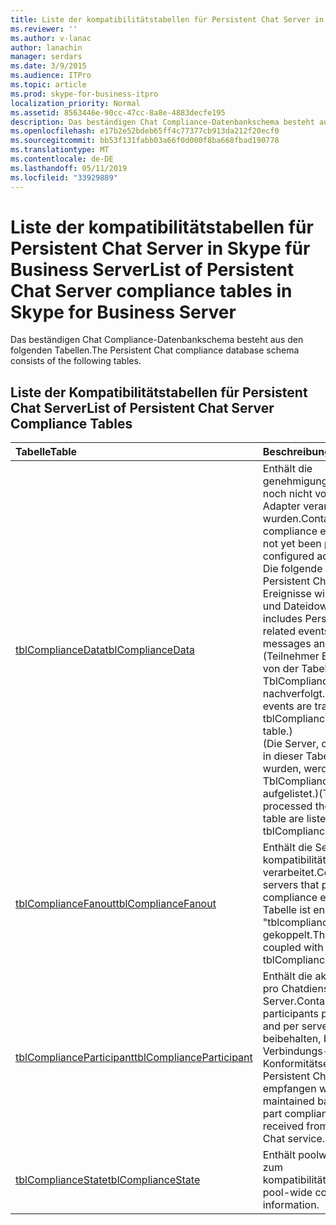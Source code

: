 ```yaml
---
title: Liste der kompatibilitätstabellen für Persistent Chat Server in Skype für Business Server
ms.reviewer: ''
ms.author: v-lanac
author: lanachin
manager: serdars
ms.date: 3/9/2015
ms.audience: ITPro
ms.topic: article
ms.prod: skype-for-business-itpro
localization_priority: Normal
ms.assetid: 8563446e-90cc-47cc-8a8e-4883decfe195
description: Das beständigen Chat Compliance-Datenbankschema besteht aus den folgenden Tabellen.
ms.openlocfilehash: e17b2e52bdeb65ff4c77377cb913da212f20ecf0
ms.sourcegitcommit: bb53f131fabb03a66f0d000f8ba668fbad190778
ms.translationtype: MT
ms.contentlocale: de-DE
ms.lasthandoff: 05/11/2019
ms.locfileid: "33929889"
---
```

# <a name="list-of-persistent-chat-server-compliance-tables-in-skype-for-business-server"></a><span data-ttu-id="8a7a9-103">Liste der kompatibilitätstabellen für Persistent Chat Server in Skype für Business Server</span><span class="sxs-lookup"><span data-stu-id="8a7a9-103">List of Persistent Chat Server compliance tables in Skype for Business Server</span></span>
 
<span data-ttu-id="8a7a9-104">Das beständigen Chat Compliance-Datenbankschema besteht aus den folgenden Tabellen.</span><span class="sxs-lookup"><span data-stu-id="8a7a9-104">The Persistent Chat compliance database schema consists of the following tables.</span></span>
  
## <a name="list-of-persistent-chat-server-compliance-tables"></a><span data-ttu-id="8a7a9-105">Liste der Kompatibilitätstabellen für Persistent Chat Server</span><span class="sxs-lookup"><span data-stu-id="8a7a9-105">List of Persistent Chat Server Compliance Tables</span></span>

|<span data-ttu-id="8a7a9-106">**Tabelle**</span><span class="sxs-lookup"><span data-stu-id="8a7a9-106">**Table**</span></span>|<span data-ttu-id="8a7a9-107">**Beschreibung**</span><span class="sxs-lookup"><span data-stu-id="8a7a9-107">**Description**</span></span>|
|:-----|:-----|
|[<span data-ttu-id="8a7a9-108">tblComplianceData</span><span class="sxs-lookup"><span data-stu-id="8a7a9-108">tblComplianceData</span></span>](tblcompliancedata.md) <br/> |<span data-ttu-id="8a7a9-109">Enthält die genehmigungsereignisse, die noch nicht vom konfigurierten Adapter verarbeitet wurden.</span><span class="sxs-lookup"><span data-stu-id="8a7a9-109">Contains the compliance events that have not yet been processed by the configured adapter.</span></span>  <br/> <span data-ttu-id="8a7a9-110">Die folgende Tabelle enthält die Persistent Chat-bezogenen Ereignisse wie Chatnachrichten und Dateidownloads.</span><span class="sxs-lookup"><span data-stu-id="8a7a9-110">This table includes Persistent Chat-related events, such as chat messages and file downloads.</span></span> <span data-ttu-id="8a7a9-111">(Teilnehmer Ereignisse werden von der Tabelle TblComplianceParticipant nachverfolgt.)</span><span class="sxs-lookup"><span data-stu-id="8a7a9-111">(Participant events are tracked by the tblComplianceParticipant table.)</span></span>  <br/> <span data-ttu-id="8a7a9-112">(Die Server, die die Ereignisse in dieser Tabelle verarbeitet wurden, werden in der TblComplianceFanout-Tabelle aufgelistet.)</span><span class="sxs-lookup"><span data-stu-id="8a7a9-112">(The servers that processed the events in this table are listed in the tblComplianceFanout table.)</span></span>  <br/> |
|[<span data-ttu-id="8a7a9-113">tblComplianceFanout</span><span class="sxs-lookup"><span data-stu-id="8a7a9-113">tblComplianceFanout</span></span>](tblcompliancefanout.md) <br/> |<span data-ttu-id="8a7a9-114">Enthält die Server, die ein kompatibilitätsereignis verarbeitet.</span><span class="sxs-lookup"><span data-stu-id="8a7a9-114">Contains the servers that processed a compliance event.</span></span> <span data-ttu-id="8a7a9-115">In dieser Tabelle ist eng mit der Tabelle "tblcompliancedata" gekoppelt.</span><span class="sxs-lookup"><span data-stu-id="8a7a9-115">This table is tightly coupled with the tblComplianceData table.</span></span>  <br/> |
|[<span data-ttu-id="8a7a9-116">tblComplianceParticipant</span><span class="sxs-lookup"><span data-stu-id="8a7a9-116">tblComplianceParticipant</span></span>](tblcomplianceparticipant.md) <br/> |<span data-ttu-id="8a7a9-117">Enthält die aktuellen Teilnehmer pro Chatdienst und pro Server.</span><span class="sxs-lookup"><span data-stu-id="8a7a9-117">Contains current participants per chat service and per server.</span></span> <span data-ttu-id="8a7a9-118">Es wird beibehalten, basierend auf Verbindungs- und Teil Konformitätsereignisse von Persistent Chat-Dienst empfangen wurden.</span><span class="sxs-lookup"><span data-stu-id="8a7a9-118">It is maintained based on join and part compliance events received from the Persistent Chat service.</span></span>  <br/> |
|[<span data-ttu-id="8a7a9-119">tblComplianceState</span><span class="sxs-lookup"><span data-stu-id="8a7a9-119">tblComplianceState</span></span>](tblcompliancestate.md) <br/> |<span data-ttu-id="8a7a9-120">Enthält poolweite Informationen zum kompatibilitätszustand.</span><span class="sxs-lookup"><span data-stu-id="8a7a9-120">Contains pool-wide compliance state information.</span></span>  <br/> |
   

